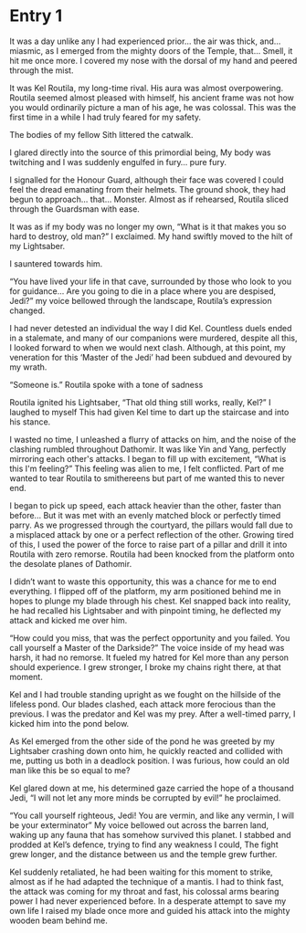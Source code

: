 # Entry 1

It was a day unlike any I had experienced prior… the air was thick, and… miasmic, as I emerged from the mighty doors of the Temple, that...
Smell, it hit me once more.
I covered my nose with the dorsal of my hand and peered through the mist.

It was Kel Routila, my long-time rival.
His aura was almost overpowering.
Routila seemed almost pleased with himself, his ancient frame was not how you would ordinarily picture a man of his age, he was colossal.
This was the first time in a while I had truly feared for my safety.

The bodies of my fellow Sith littered the catwalk.

I glared directly into the source of this primordial being, My body was twitching and I was suddenly engulfed in fury… pure fury.

I signalled for the Honour Guard, although their face was covered I could feel the dread emanating from their helmets.
The ground shook, they had begun to approach… that...
Monster.
Almost as if rehearsed, Routila sliced through the Guardsman with ease.

It was as if my body was no longer my own,
“What is it that makes you so hard to destroy, old man?” I exclaimed.
My hand swiftly moved to the hilt of my Lightsaber.

I sauntered towards him.

“You have lived your life in that cave, surrounded by those who look to you for guidance… Are you going to die in a place where you are despised, Jedi?”
my voice bellowed through the landscape, Routila’s expression changed.

I had never detested an individual the way I did Kel.
Countless duels ended in a stalemate, and many of our companions were murdered, despite all this, I looked forward to when we would next clash.
Although, at this point, my veneration for this ‘Master of the Jedi’ had been subdued and devoured by my wrath.

“Someone is.”
Routila spoke with a tone of sadness

Routila ignited his Lightsaber,
“That old thing still works, really, Kel?” I laughed to myself
This had given Kel time to dart up the staircase and into his stance.

I wasted no time, I unleashed a flurry of attacks on him, and the noise of the clashing rumbled throughout Dathomir.
It was like Yin and Yang, perfectly mirroring each other's attacks.
I began to fill up with excitement,
“What is this I'm feeling?”
This feeling was alien to me, I felt conflicted.
Part of me wanted to tear Routila to smithereens but part of me wanted this to never end.

I began to pick up speed, each attack heavier than the other, faster than before...
But it was met with an evenly matched block or perfectly timed parry.
As we progressed through the courtyard, the pillars would fall due to a misplaced attack by one or a perfect reflection of the other.
Growing tired of this, I used the power of the force to raise part of a pillar and drill it into Routila with zero remorse.
Routila had been knocked from the platform onto the desolate planes of Dathomir.

I didn’t want to waste this opportunity, this was a chance for me to end everything.
I flipped off of the platform, my arm positioned behind me in hopes to plunge my blade through his chest.
Kel snapped back into reality, he had recalled his Lightsaber and with pinpoint timing, he deflected my attack and kicked me over him.

“How could you miss, that was the perfect opportunity and you failed.
You call yourself a Master of the Darkside?”
The voice inside of my head was harsh, it had no remorse.
It fueled my hatred for Kel more than any person should experience.
I grew stronger, I broke my chains right there, at that moment.

Kel and I had trouble standing upright as we fought on the hillside of the lifeless pond.
Our blades clashed, each attack more ferocious than the previous.
I was the predator and Kel was my prey.
After a well-timed parry, I kicked him into the pond below.

As Kel emerged from the other side of the pond he was greeted by my Lightsaber crashing down onto him, he quickly reacted and collided with me, putting us both in a deadlock position.
I was furious, how could an old man like this be so equal to me?

Kel glared down at me, his determined gaze carried the hope of a thousand Jedi,
“I will not let any more minds be corrupted by evil!” he proclaimed.

“You call yourself righteous, Jedi!
You are vermin, and like any vermin, I will be your exterminator”
My voice bellowed out across the barren land, waking up any fauna that has somehow survived this planet.
I stabbed and prodded at Kel’s defence, trying to find any weakness I could,
The fight grew longer, and the distance between us and the temple grew further.

Kel suddenly retaliated, he had been waiting for this moment to strike, almost as if he had adapted the technique of a mantis.
I had to think fast, the attack was coming for my throat and fast, his colossal arms bearing power I had never experienced before.
In a desperate attempt to save my own life I raised my blade once more and guided his attack into the mighty wooden beam behind me.
